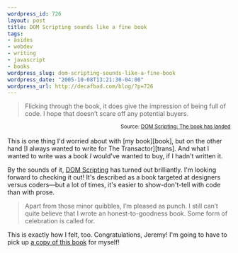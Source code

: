 ```yaml
--- 
wordpress_id: 726
layout: post
title: DOM Scripting sounds like a fine book
tags: 
- asides
- webdev
- writing
- javascript
- books
wordpress_slug: dom-scripting-sounds-like-a-fine-book
wordpress_date: "2005-10-08T13:21:30-04:00"
wordpress_url: http://decafbad.com/blog/?p=726
---
```

<blockquote cite="http://domscripting.com/blog/display.php/21">Flicking through the book, it does give the impression of being full of code. I hope that doesn’t scare off any potential buyers.</blockquote>
<small style="text-align:right; display:block">Source: <a href="http://domscripting.com/blog/display.php/21">DOM Scripting: The book has landed</a></small><br />
This is one thing I'd worried about with [my book][book], but on the other hand [I always wanted to write for The Transactor][trans].  And what I wanted to write was a book <i>I</i> would've wanted to buy, if I hadn't written it.

By the sounds of it, [DOM Scripting][dom] has turned out brilliantly.  I'm looking forward to checking it out!  It's described as a book targeted at designers versus coders—but a lot of times, it's easier to show-don't-tell with code than with prose. 

<blockquote cite="http://domscripting.com/blog/display.php/21">Apart from those minor quibbles, I’m pleased as punch. I still can’t quite believe that I wrote an honest-to-goodness book. Some form of celebration is called for.</blockquote>

This is exactly how I felt, too.  Congratulations, Jeremy!  I'm going to have to pick up [a copy of this book][dom] for myself!

[dom]: http://domscripting.com/book/
[book]: http://www.amazon.com/exec/obidos/ASIN/0764597582/0xdecafbad01-20?creative=327641&camp=14573&link_code=as1
[trans]: http://decafbad.com/blog/2004/05/25/i-was-a-pre-teen-transactor-author-wannabe-and-still-am

<!-- tags: books writing javascript webdev -->
